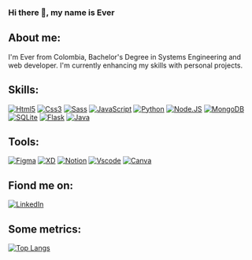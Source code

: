 ### Hi there 👋, my name is Ever

## About me:
I'm Ever from Colombia, Bachelor's Degree in Systems Engineering and web developer. I'm currently enhancing my skills with personal projects.
## Skills:
[![Html5](https://img.shields.io/badge/HTML5-f06529?style=for-the-badge&logo=html5&logoColor=white&labelColor=101010)]()
[![Css3](https://img.shields.io/badge/CSS-2965f1?style=for-the-badge&logo=css3&logoColor=white&labelColor=101010)]()
[![Sass](https://img.shields.io/badge/SASS-da5496?style=for-the-badge&logo=SASS&logoColor=white&labelColor=101010)]()
[![JavaScript](https://img.shields.io/badge/JavaScript-F7DF1E?style=for-the-badge&logo=javascript&logoColor=white&labelColor=101010)]()
[![Python](https://img.shields.io/badge/python-ffd43b?style=for-the-badge&logo=python&logoColor=white&labelColor=101010)]()
[![Node.JS](https://img.shields.io/badge/Node.JS-339933?style=for-the-badge&logo=node.js&logoColor=white&labelColor=101010)]()
[![MongoDB](https://img.shields.io/badge/MongoDB-47A248?style=for-the-badge&logo=mongodb&logoColor=white&labelColor=101010)]()
[![SQLite](https://img.shields.io/badge/SQLite-6fb6f6?style=for-the-badge&logo=SQLite&logoColor=white&labelColor=101010)]()
[![Flask](https://img.shields.io/badge/flask-ffffff?style=for-the-badge&logo=flask&logoColor=white&labelColor=101010)]()
[![Java](https://img.shields.io/badge/Java-%23ED8B00?style=for-the-badge&logo=Java&logoColor=white&labelColor=101010)]() 
<!-- [![React](https://img.shields.io/badge/react-61dbfb?style=for-the-badge&logo=react&logoColor=white&labelColor=101010)]() -->

## Tools:
[![Figma](https://img.shields.io/badge/figma-%23F24E1E?style=for-the-badge&logo=figma&logoColor=white&labelColor=101010)]()
[![XD](https://img.shields.io/badge/Adobe%20XD-470137?style=for-the-badge&logo=Adobe%20XD&logoColor=white&labelColor=101010)]()
[![Notion](https://img.shields.io/badge/Notion-%23000000?style=for-the-badge&logo=Notion&logoColor=white&labelColor=101010)]()
[![Vscode](https://img.shields.io/badge/Visual%20Studio%20Code-0078d7.svg?style=for-the-badge&logo=visual-studio-code&logoColor=white&labelColor=101010)]()
[![Canva](https://img.shields.io/badge/Canva-%2300C4CC.svg?style=for-the-badge&logo=canva&logoColor=white&labelColor=101010)]()

## Fiond me on:
[![LinkedIn](https://img.shields.io/badge/LinkedIn-Ever_Navarro-0077B5?style=for-the-badge&logo=linkedin&logoColor=white&labelColor=101010)](https://www.linkedin.com/in/ever-navarro/)

## Some metrics:
[![Top Langs](https://github-readme-stats.vercel.app/api/top-langs/?username=G-nava&layout=compact)](https://github.com/G-nava/github-readme-stats)
<!-- [![t]()]()-->


<!-- https://github.com/Ileriayo/markdown-badges -->



